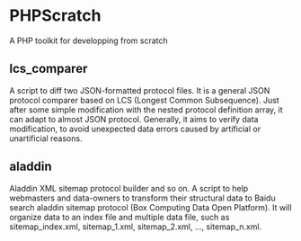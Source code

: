 # PHPScratch

A PHP toolkit for developping from scratch

## lcs_comparer

A script to diff two JSON-formatted protocol files.
It is a general JSON protocol comparer based on LCS (Longest Common Subsequence). 
Just after some simple modification with the nested protocol definition array, it can adapt to almost JSON protocol.
Generally, it aims to verify data modification, to avoid unexpected data errors caused by artificial or unartificial reasons.

## aladdin

Aladdin XML sitemap protocol builder and so on.
A script to help webmasters and data-owners to transform their structural data to Baidu search aladdin sitemap protocol (Box Computing Data Open Platform).
It will organize data to an index file and multiple data file, such as sitemap_index.xml, sitemap_1.xml, sitemap_2.xml, ..., sitemap_n.xml.
